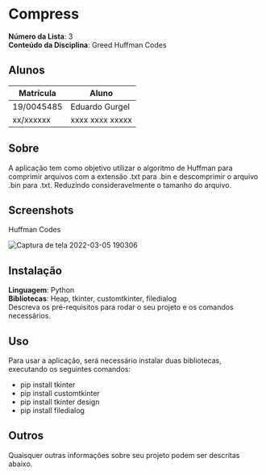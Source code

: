 # Compress



**Número da Lista**: 3<br>
**Conteúdo da Disciplina**: Greed Huffman Codes<br>

## Alunos

|Matrícula | Aluno |
| -- | -- |
| 19/0045485  |  Eduardo Gurgel |
| xx/xxxxxx  |  xxxx xxxx xxxxx |

## Sobre 
A aplicação tem como objetivo utilizar o algoritmo de Huffman para comprimir arquivos com a extensão .txt para .bin e descomprimir o arquivo .bin para .txt. Reduzindo consideravelmente o tamanho do arquivo.

## Screenshots
Huffman Codes


![Captura de tela 2022-03-05 190306](https://user-images.githubusercontent.com/51385738/156901380-af96b9f3-c80d-43bd-aa0b-a3456a06954d.jpg)



## Instalação 
**Linguagem**: Python<br>
**Bibliotecas**: Heap, tkinter, customtkinter, filedialog <br>
Descreva os pré-requisitos para rodar o seu projeto e os comandos necessários.

## Uso 
Para usar a aplicação, será necessário instalar duas bibliotecas, executando os seguintes comandos:
- pip install tkinter
- pip install customtkinter
- pip install tkinter design
- pip install filedialog

## Outros 
Quaisquer outras informações sobre seu projeto podem ser descritas abaixo.




